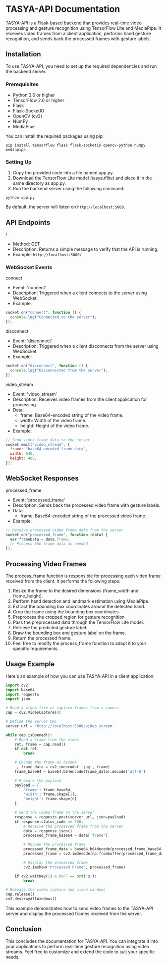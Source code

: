 # TASYA-API Documentation

TASYA-API is a Flask-based backend that provides real-time video processing and
gesture recognition using TensorFlow Lite and MediaPipe. It receives video
frames from a client application, performs hand gesture recognition, and sends
back the processed frames with gesture labels.

## Installation

To use TASYA-API, you need to set up the required dependencies and run the
backend server.

### Prerequisites

- Python 3.6 or higher
- TensorFlow 2.0 or higher
- Flask
- Flask-SocketIO
- OpenCV (cv2)
- NumPy
- MediaPipe

You can install the required packages using pip:

```pip
pip install tensorflow flask flask-socketio opencv-python numpy mediapipe
```

### Setting Up

1. Copy the provided code into a file named app.py.
2. Download the TensorFlow Lite model (tasya.tflite) and place it in the same
   directory as app.py.
3. Run the backend server using the following command:

```terminal
python app.py
```

By default, the server will listen on `http://localhost:5000`.

## API Endpoints

/

- Method: GET
- Description: Returns a simple message to verify that the API is running.
- Example: `http://localhost:5000/`

### WebSocket Events

connect

- Event: 'connect'
- Description: Triggered when a client connects to the server using WebSocket.
- Example:

```js
socket.on("connect", function () {
  console.log("Connected to the server");
});
```

disconnect

- Event: 'disconnect'
- Description: Triggered when a client disconnects from the server using
  WebSocket.
- Example:

```js
socket.on("disconnect", function () {
  console.log("Disconnected from the server");
});
```

video_stream

- Event: 'video_stream'
- Description: Receives video frames from the client application for processing.
- Data:
  - frame: Base64-encoded string of the video frame.
  - width: Width of the video frame.
  - height: Height of the video frame.
- Example:

```js
// Send video frame data to the server
socket.emit("video_stream", {
  frame: "base64-encoded-frame-data",
  width: 640,
  height: 480,
});
```

## WebSocket Responses

processed_frame

- Event: 'processed_frame'
- Description: Sends back the processed video frame with gesture labels.
- Data:
  - frame: Base64-encoded string of the processed video frame.
- Example:

```js
// Receive processed video frame data from the server
socket.on("processed_frame", function (data) {
  var frameData = data.frame;
  // Process the frame data as needed
});
```

## Processing Video Frames

The process_frame function is responsible for processing each video frame
received from the client. It performs the following steps:

1. Resize the frame to the desired dimensions (frame_width and frame_height).
2. Perform hand detection and landmark estimation using MediaPipe.
3. Extract the bounding box coordinates around the detected hand.
4. Crop the frame using the bounding box coordinates.
5. Preprocess the cropped region for gesture recognition.
6. Pass the preprocessed data through the TensorFlow Lite model.
7. Retrieve the predicted gesture label.
8. Draw the bounding box and gesture label on the frame.
9. Return the processed frame.
10. Feel free to modify the process_frame function to adapt it to your specific
    requirements.

## Usage Example

Here's an example of how you can use TASYA-API in a client application:

```python
import cv2
import base64
import requests
import json

# Read a video file or capture frames from a camera
cap = cv2.VideoCapture(0)

# Define the server URL
server_url = 'http://localhost:5000/video_stream'

while cap.isOpened():
    # Read a frame from the video
    ret, frame = cap.read()
    if not ret:
        break

    # Encode the frame as base64
    _, frame_data = cv2.imencode('.jpg', frame)
    frame_base64 = base64.b64encode(frame_data).decode('utf-8')

    # Prepare the payload
    payload = {
        'frame': frame_base64,
        'width': frame.shape[1],
        'height': frame.shape[0]
    }

    # Send the video frame to the server
    response = requests.post(server_url, json=payload)
    if response.status_code == 200:
        # Receive the processed frame from the server
        data = response.json()
        processed_frame_base64 = data['frame']

        # Decode the processed frame
        processed_frame_data = base64.b64decode(processed_frame_base64)
        processed_frame = cv2.imdecode(np.frombuffer(processed_frame_data, np.uint8), cv2.IMREAD_COLOR)

        # Display the processed frame
        cv2.imshow('Processed Frame', processed_frame)

    if cv2.waitKey(1) & 0xFF == ord('q'):
        break

# Release the video capture and close windows
cap.release()
cv2.destroyAllWindows()
```

This example demonstrates how to send video frames to the TASYA-API server and
display the processed frames received from the server.

## Conclusion

This concludes the documentation for TASYA-API. You can integrate it into your
applications to perform real-time gesture recognition using video streams. Feel
free to customize and extend the code to suit your specific needs.
